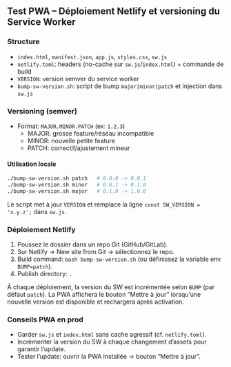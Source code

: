 ## Test PWA – Déploiement Netlify et versioning du Service Worker

### Structure
- `index.html`, `manifest.json`, `app.js`, `styles.css`, `sw.js`
- `netlify.toml`: headers (no-cache sur `sw.js`/`index.html`) + commande de build
- `VERSION`: version semver du service worker
- `bump-sw-version.sh`: script de bump `major|minor|patch` et injection dans `sw.js`

### Versioning (semver)
- Format: `MAJOR.MINOR.PATCH` (ex: `1.2.3`)
  - MAJOR: grosse feature/réséau incompatible
  - MINOR: nouvelle petite feature
  - PATCH: correctif/ajustement mineur

#### Utilisation locale
```bash
./bump-sw-version.sh patch   # 0.0.0 -> 0.0.1
./bump-sw-version.sh minor   # 0.0.1 -> 0.1.0
./bump-sw-version.sh major   # 0.1.0 -> 1.0.0
```
Le script met à jour `VERSION` et remplace la ligne `const SW_VERSION = 'x.y.z';` dans `sw.js`.

### Déploiement Netlify
1. Poussez le dossier dans un repo Git (GitHub/GitLab).
2. Sur Netlify → New site from Git → sélectionnez le repo.
3. Build command: `bash bump-sw-version.sh` (ou définissez la variable env `BUMP=patch`).
4. Publish directory: `.`

À chaque déploiement, la version du SW est incrémentée selon `BUMP` (par défaut `patch`). La PWA affichera le bouton “Mettre à jour” lorsqu’une nouvelle version est disponible et rechargera après activation.

### Conseils PWA en prod
- Garder `sw.js` et `index.html` sans cache agressif (cf. `netlify.toml`).
- Incrémenter la version du SW à chaque changement d’assets pour garantir l’update.
- Tester l’update: ouvrir la PWA installée → bouton “Mettre à jour”.



